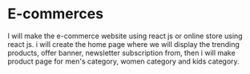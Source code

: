 # E-commerces
I will make the e-commerce website using react js or online store using react js. i will create the home page where we will display the trending products, offer banner, newsletter subscription from, then i will make product page for men's category, women category and kids category.
